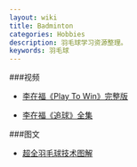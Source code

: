 ```yaml
---
layout: wiki
title: Badminton
categories: Hobbies
description: 羽毛球学习资源整理。
keywords: 羽毛球
---
```


###视频

* [李在福《Play To Win》完整版](http://v.youku.com/v_show/id_XNDExNDM2NzA0.html)

* [李在福《追球》全集](http://v.youku.com/v_show/id_XMjczOTAyODI4.html?f=15463121)

###图文

* [超全羽毛球技术图解](http://q.115.com/t-137397-1619804.html)
